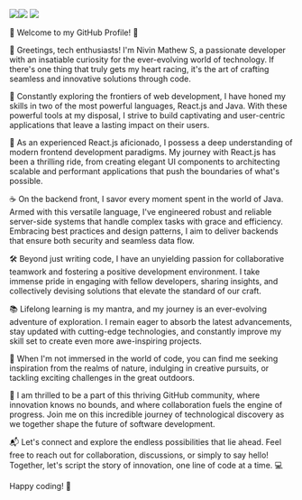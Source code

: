 <img src="https://github-readme-streak-stats.herokuapp.com?user=nivin77789&theme=github-dark&hide_border=true&date_format=M%20j%5B%2C%20Y%5D"><img src="https://github-readme-stats.vercel.app/api?username=nivin77789&show_icons=true&theme=github_dark&hide_border=true"> <img src="https://github-readme-stats.vercel.app/api/top-langs/?username=nivin77789&layout=compact&theme=github_dark&hide_border=true">

🚀 Welcome to my GitHub Profile! 🚀

👋 Greetings, tech enthusiasts! I'm Nivin Mathew S, a passionate developer with an insatiable curiosity for the ever-evolving world of technology. If there's one thing that truly gets my heart racing, it's the art of crafting seamless and innovative solutions through code.

🔭 Constantly exploring the frontiers of web development, I have honed my skills in two of the most powerful languages, React.js and Java. With these powerful tools at my disposal, I strive to build captivating and user-centric applications that leave a lasting impact on their users.

💼 As an experienced React.js aficionado, I possess a deep understanding of modern frontend development paradigms. My journey with React.js has been a thrilling ride, from creating elegant UI components to architecting scalable and performant applications that push the boundaries of what's possible.

☕️ On the backend front, I savor every moment spent in the world of Java. Armed with this versatile language, I've engineered robust and reliable server-side systems that handle complex tasks with grace and efficiency. Embracing best practices and design patterns, I aim to deliver backends that ensure both security and seamless data flow.

🛠️ Beyond just writing code, I have an unyielding passion for collaborative teamwork and fostering a positive development environment. I take immense pride in engaging with fellow developers, sharing insights, and collectively devising solutions that elevate the standard of our craft.

📚 Lifelong learning is my mantra, and my journey is an ever-evolving adventure of exploration. I remain eager to absorb the latest advancements, stay updated with cutting-edge technologies, and constantly improve my skill set to create even more awe-inspiring projects.

🌟 When I'm not immersed in the world of code, you can find me seeking inspiration from the realms of nature, indulging in creative pursuits, or tackling exciting challenges in the great outdoors.

🤝 I am thrilled to be a part of this thriving GitHub community, where innovation knows no bounds, and where collaboration fuels the engine of progress. Join me on this incredible journey of technological discovery as we together shape the future of software development.

📬 Let's connect and explore the endless possibilities that lie ahead. Feel free to reach out for collaboration, discussions, or simply to say hello! Together, let's script the story of innovation, one line of code at a time. 💻

Happy coding! 🚀
